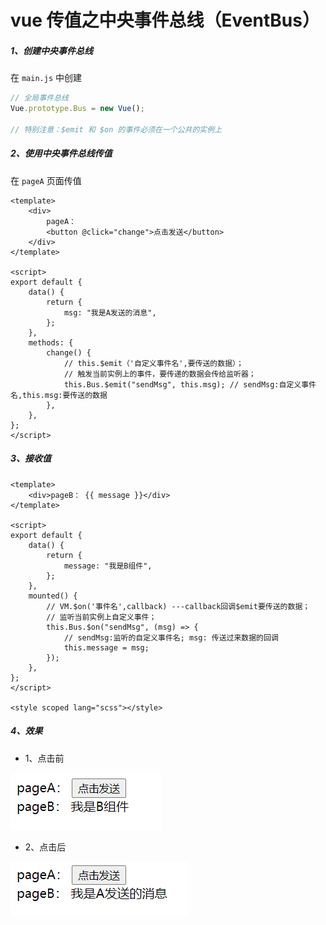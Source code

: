 # vue 传值之中央事件总线（EventBus）

##### 1、创建中央事件总线

在 `main.js` 中创建

```JavaScript
// 全局事件总线
Vue.prototype.Bus = new Vue();

// 特别注意：$emit 和 $on 的事件必须在一个公共的实例上
```

##### 2、使用中央事件总线传值

在 `pageA` 页面传值

```vue
<template>
    <div>
        pageA：
        <button @click="change">点击发送</button>
    </div>
</template>

<script>
export default {
    data() {
        return {
            msg: "我是A发送的消息",
        };
    },
    methods: {
        change() {
            // this.$emit（'自定义事件名',要传送的数据）；
            // 触发当前实例上的事件，要传递的数据会传给监听器；
            this.Bus.$emit("sendMsg", this.msg); // sendMsg:自定义事件名,this.msg:要传送的数据
        },
    },
};
</script>
```

##### 3、接收值

```vue
<template>
    <div>pageB： {{ message }}</div>
</template>

<script>
export default {
    data() {
        return {
            message: "我是B组件",
        };
    },
    mounted() {
        // VM.$on('事件名',callback) ---callback回调$emit要传送的数据；
        // 监听当前实例上自定义事件；
        this.Bus.$on("sendMsg", (msg) => {
            // sendMsg:监听的自定义事件名; msg: 传送过来数据的回调
            this.message = msg;
        });
    },
};
</script>

<style scoped lang="scss"></style>
```

##### 4、效果

-   1、点击前

![图1](./chart/1.png)

-   2、点击后

![图2](./chart/2.png)
